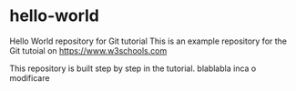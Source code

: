 # hello-world
Hello World repository for Git tutorial
This is an example repository for the Git tutoial on https://www.w3schools.com

This repository is built step by step in the tutorial. 
blablabla
inca o modificare
